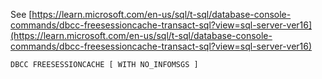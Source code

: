 See [https://learn.microsoft.com/en-us/sql/t-sql/database-console-commands/dbcc-freesessioncache-transact-sql?view=sql-server-ver16](https://learn.microsoft.com/en-us/sql/t-sql/database-console-commands/dbcc-freesessioncache-transact-sql?view=sql-server-ver16)
```
DBCC FREESESSIONCACHE [ WITH NO_INFOMSGS ]
```
